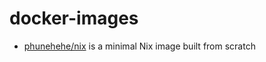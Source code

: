 # docker-images

  - [phunehehe/nix](https://hub.docker.com/r/phunehehe/nix/) is a minimal Nix
    image built from scratch
